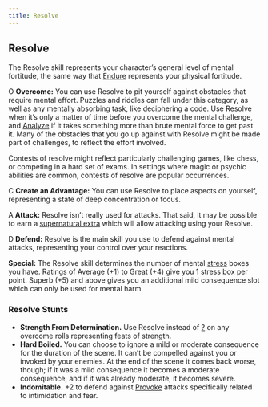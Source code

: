 ```yaml
---
title: Resolve
---
```


## Resolve
The Resolve skill represents your character’s general level of mental fortitude, the same way that [Endure](endure) represents your physical fortitude.

<span class="fate-font big">O</span> **Overcome:** You can use Resolve to pit yourself against obstacles that require mental effort. Puzzles and riddles can fall under this category, as well as any mentally absorbing task, like deciphering a code. Use Resolve when it’s only a matter of time before you overcome the mental challenge, and [Analyze](/skills/analyze) if it takes something more than brute mental force to get past it. Many of the obstacles that you go up against with Resolve might be made part of challenges, to reflect the effort involved.

Contests of resolve might reflect particularly challenging games, like chess, or competing in a hard set of exams. In settings where magic or psychic abilities are common, contests of resolve are popular occurrences.

<span class="fate-font big">C</span> **Create an Advantage:** You can use Resolve to place aspects on yourself, representing a state of deep concentration or focus.

<span class="fate-font big">A</span> **Attack:** Resolve isn’t really used for attacks. That said, it may be possible to earn a [supernatural extra](../extras) which will allow attacking using your Resolve.

<span class="fate-font big">D</span> **Defend:** Resolve is the main skill you use to defend against mental attacks, representing your control over your reactions.

**Special:** The Resolve skill determines the number of mental [stress](/stress) boxes you have.  Ratings of Average (+1) to Great (+4) give you 1 stress box per point.  Superb (+5) and above gives you an additional mild consequence slot which can only be used for mental harm.

### Resolve Stunts
- **Strength From Determination.** Use Resolve instead of [?]() on any overcome rolls representing feats of strength.
- **Hard Boiled.** You can choose to ignore a mild or moderate consequence for the duration of the scene. It can’t be compelled against you or invoked by your enemies. At the end of the scene it comes back worse, though; if it was a mild consequence it becomes a moderate consequence, and if it was already moderate, it becomes severe.
- **Indomitable.** +2 to defend against [Provoke](provoke) attacks specifically related to intimidation and fear.
